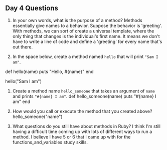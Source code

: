 ## Day 4 Questions

1. In your own words, what is the purpose of a method? Methods essentially give names to a behavior. Suppose the behavior is 'greeting'. With methods, we can sort of create a universal template, where the only thing that changes is the individual's first name. It means we don't have to write a line of code and define a 'greeting' for every name that's out there.

1. In the space below, create a method named `hello` that will print `"Sam I am"`.

def hello(name)
  puts "Hello, #{name}"
end

hello("Sam I am")

1. Create a method name `hello_someone` that takes an argument of `name` and prints `"#{name} I am"`.
def hello_someone(name)
  puts "#{name} I am"
end

1. How would you call or execute the method that you created above?
hello_someone("name")

1. What questions do you still have about methods in Ruby?
I think I'm still having a difficult time coming up with lots of different ways to run a method. I believe I have 5 or 6 that I came up with for the functions_and_variables study skills. 
